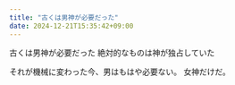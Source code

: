 ```yaml
---
title: "古くは男神が必要だった"
date: 2024-12-21T15:35:42+09:00
---
```

古くは男神が必要だった
絶対的なものは神が独占していた

それが機械に変わった今、男はもはや必要ない。
女神だけだ。
